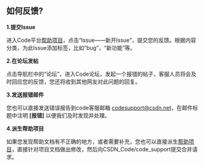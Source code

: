 ## 如何反馈?

**1.提交Issue**

进入Code平台[帮助项目](/CSDN_Code/code_support)，点击“Issue——新开Issue”，提交您的反馈。根据内容分类，为此Issue添加标签，比如“bug”，“新功能”等。

**2.在论坛发帖**

点击导航栏中的“论坛”，进入Code论坛，发起一个报错的帖子，客服人员将会及时回应您的反馈，您还将收到其他网友对此问题的回复。
 
**3.发送报错邮件**

您也可以直接发送错误报告到code客服邮箱 <codesupport@csdn.net>，在邮件标题中注明 **[报错]** 以便我们及时发现并处理。

**4.派生帮助项目**

如果您发现帮助文档有不正确的地方，或者需要补充，您也可以直接派生[帮助项目](/CSDN_Code/code_support)，直接针对项目文档做出修改，然后向CSDN_Code/code_support提交合并请求。